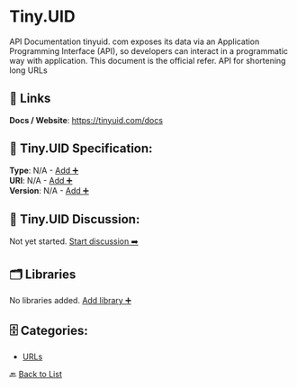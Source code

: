 # Tiny.UID

API Documentation tinyuid. com exposes its data via an Application Programming Interface (API), so developers can interact in a programmatic way with application. This document is the official refer. API for shortening long URLs

##  🔗 Links
**Docs / Website**: https://tinyuid.com/docs

## 🧬 Tiny.UID Specification:
**Type**: N/A - [Add ➕](https://github.com/apis-list/apis-list/edit/main/apis.yaml#L19553)  
**URI**: N/A - [Add ➕](https://github.com/apis-list/apis-list/edit/main/apis.yaml#L19553)  
**Version**: N/A - [Add ➕](https://github.com/apis-list/apis-list/edit/main/apis.yaml#L19553)

## 💬 Tiny.UID Discussion:
Not yet started. [Start discussion ➡️](https://github.com/apis-list/apis-list/discussions/new)

## 🗂️ Libraries

No libraries added. [Add library ➕](https://github.com/apis-list/apis-list/edit/main/apis.yaml#L19553)    


## 🗄️ Categories:
- [URLs](https://github.com/apis-list/apis-list#urls-)

🔙  [Back to List](https://github.com/apis-list/apis-list)
